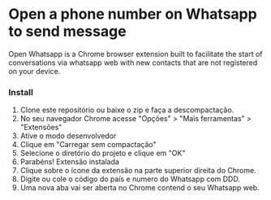 # Open a phone number on Whatsapp to send message
Open Whatsapp is a Chrome browser extension built to facilitate the start of conversations via whatsapp web with new contacts that are not registered on your device.

### Install

 1. Clone este repositório ou baixe o zip e faça a descompactação.
 2. No seu navegador Chrome acesse "Opções" > "Mais ferramentas" > "Extensões"
 3. Ative o modo desenvolvedor
 4. Clique em "Carregar sem compactação"
 5. Selecione o diretório do projeto e clique em "OK"
 6. Parabéns! Extensão instalada
 7. Clique sobre o ícone da extensão na parte superior direita do Chrome.
 8. Digite ou cole o código do país e numero do Whatsapp com DDD.
 9. Uma nova aba vai ser aberta no Chrome contend o seu Whatsapp web.
